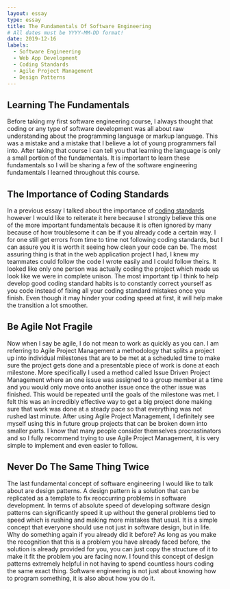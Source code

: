 ```yaml
---
layout: essay
type: essay
title: The Fundamentals Of Software Engineering
# All dates must be YYYY-MM-DD format!
date: 2019-12-16
labels:
  - Software Engineering
  - Web App Development
  - Coding Standards
  - Agile Project Management
  - Design Patterns
---
```


## Learning The Fundamentals

Before taking my first software engineering course, I always thought that coding or any type of software development was all about raw understanding about the programming language or markup language. This was a mistake and a mistake that I believe a lot of young programmers fall into. After taking that course I can tell you that learning the language is only a small portion of the fundamentals. It is important to learn these fundamentals so I will be sharing a few of the software engineering fundamentals I learned throughout this course.

## The Importance of Coding Standards

In a previous essay I talked about the importance of [coding standards](https://nchu277.github.io/essays/2019-09-23.html) however I would like to reiterate it here because I strongly believe this one of the more important fundamentals because it is often ignored by many because of how troublesome it can be if you already code a certain way. I for one still get errors from time to time not following coding standards, but I can assure you it is worth it seeing how clean your code can be. The most assuring thing is that in the web application project I had, I knew my teammates could follow the code I wrote easily and I could follow theirs. It looked like only one person was actually coding the project which made us look like we were in complete unison. The most important tip I think to help develop good coding standard habits is to constantly correct yourself as you code instead of fixing all your coding standard mistakes once you finish. Even though it may hinder your coding speed at first, it will help make the transition a lot smoother.

## Be Agile Not Fragile

Now when I say be agile, I do not mean to work as quickly as you can. I am referring to Agile Project Management a methodology that splits a project up into individual milestones that are to be met at a scheduled time to make sure the project gets done and a presentable piece of work is done at each milestone. More specifically I used a method called Issue Driven Project Management where an one issue was assigned to a group member at a time and you would only move onto another issue once the other issue was finished. This would be repeated until the goals of the milestone was met. I felt this was an incredibly effective way to get a big project done making sure that work was done at a steady pace so that everything was not rushed last minute. After using Agile Project Management, I definitely see myself using this in future group projects that can be broken down into smaller parts. I know that many people consider themselves procrastinators and so I fully recommend trying to use Agile Project Management, it is very simple to implement and even easier to follow.

## Never Do The Same Thing Twice

The last fundamental concept of software engineering I would like to talk about are design patterns. A design pattern is a solution that can be replicated as a template to fix reoccurring problems in software development. In terms of absolute speed of developing software design patterns can significantly speed it up without the general problems tied to speed which is rushing and making more mistakes that usual. It is a simple concept that everyone should use not just in software design, but in life. Why do something again if you already did it before? As long as you make the recognition that this is a problem you have already faced before, the solution is already provided for you, you can just copy the structure of it to make it fit the problem you are facing now. I found this concept of design patterns extremely helpful in not having to spend countless hours coding the same exact thing. Software engineering is not just about knowing how to program something, it is also about how you do it.
